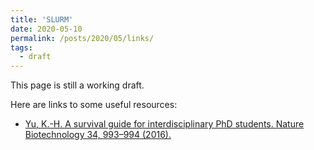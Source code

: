 ```yaml
---
title: 'SLURM'
date: 2020-05-10
permalink: /posts/2020/05/links/
tags:
  - draft
---
```


This page is still a working draft. 

Here are links to some useful resources:

- [Yu, K.-H. A survival guide for interdisciplinary PhD students. Nature Biotechnology 34, 993–994 (2016).](https://doi.org/10.1038/nbt.3671)


